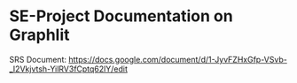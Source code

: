 # SE-Project Documentation on Graphlit

SRS Document: https://docs.google.com/document/d/1-JyvFZHxGfp-VSvb-_I2Vkjvtsh-YilRV3fCptq62lY/edit
